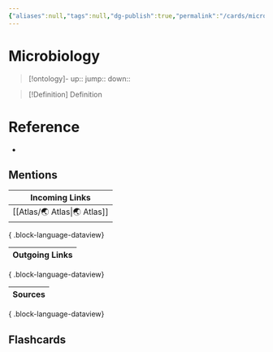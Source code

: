 ```yaml
---
{"aliases":null,"tags":null,"dg-publish":true,"permalink":"/cards/microbiology/","dgPassFrontmatter":true}
---
```


# Microbiology

> [!ontology]-
> up:: 
> jump:: 
> down:: 

> [!Definition] Definition

# Reference

- 

## Mentions

| Incoming Links                  |
| ------------------------------- |
| [[Atlas/🌏 Atlas\|🌏 Atlas]] |

{ .block-language-dataview}

| Outgoing Links |
| -------------- |

{ .block-language-dataview}

| Sources |
| ------- |

{ .block-language-dataview}

## Flashcards
